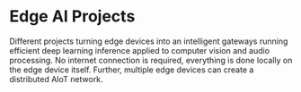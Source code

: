 # Edge AI Projects

Different projects turning edge devices into an intelligent gateways running 
efficient deep learning inference applied to computer vision and audio processing. No internet 
connection is required, everything is done locally 
on the edge device itself. Further, multiple edge devices can create a distributed AIoT network.
